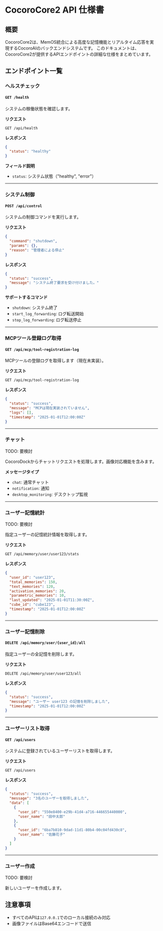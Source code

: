 # CocoroCore2 API 仕様書

## 概要

CocoroCore2は、MemOS統合による高度な記憶機能とリアルタイム応答を実現するCocoroAIのバックエンドシステムです。
このドキュメントは、CocoroCore2が提供するAPIエンドポイントの詳細な仕様をまとめています。

## エンドポイント一覧

### ヘルスチェック

#### `GET /health`

システムの稼働状態を確認します。

**リクエスト**
```
GET /api/health
```

**レスポンス**
```json
{
  "status": "healthy"
}
```

**フィールド説明**
- `status`: システム状態（"healthy", "error"）

---

### システム制御

#### `POST /api/control`

システムの制御コマンドを実行します。

**リクエスト**
```json
{
  "command": "shutdown",
  "params": {},
  "reason": "管理者による停止"
}
```

**レスポンス**
```json
{
  "status": "success",
  "message": "システム終了要求を受け付けました。"
}
```

**サポートするコマンド**
- `shutdown`: システム終了
- `start_log_forwarding`: ログ転送開始
- `stop_log_forwarding`: ログ転送停止

---

### MCPツール登録ログ取得

#### `GET /api/mcp/tool-registration-log`

MCPツールの登録ログを取得します（現在未実装）。

**リクエスト**
```
GET /api/mcp/tool-registration-log
```

**レスポンス**
```json
{
  "status": "success",
  "message": "MCPは現在実装されていません",
  "logs": [],
  "timestamp": "2025-01-01T12:00:00Z"
}
```

---

### チャット

TODO: 要検討

CocoroDockからチャットリクエストを処理します。画像対応機能を含みます。

**メッセージタイプ**
- `chat`: 通常チャット
- `notification`: 通知
- `desktop_monitoring`: デスクトップ監視

---


### ユーザー記憶統計

TODO: 要検討

指定ユーザーの記憶統計情報を取得します。

**リクエスト**
```
GET /api/memory/user/user123/stats
```

**レスポンス**
```json
{
  "user_id": "user123",
  "total_memories": 150,
  "text_memories": 120,
  "activation_memories": 20,
  "parametric_memories": 10,
  "last_updated": "2025-01-01T11:30:00Z",
  "cube_id": "cube123",
  "timestamp": "2025-01-01T12:00:00Z"
}
```

---

### ユーザー記憶削除

#### `DELETE /api/memory/user/{user_id}/all`

指定ユーザーの全記憶を削除します。

**リクエスト**
```
DELETE /api/memory/user/user123/all
```

**レスポンス**
```json
{
  "status": "success",
  "message": "ユーザー user123 の記憶を削除しました",
  "timestamp": "2025-01-01T12:00:00Z"
}
```

---

### ユーザーリスト取得

#### `GET /api/users`

システムに登録されているユーザーリストを取得します。

**リクエスト**
```
GET /api/users
```

**レスポンス**
```json
{
  "status": "success",
  "message": "3名のユーザーを取得しました",
  "data": [
    {
      "user_id": "550e8400-e29b-41d4-a716-446655440000",
      "user_name": "田中太郎"
    },
    {
      "user_id": "6ba7b810-9dad-11d1-80b4-00c04fd430c8",
      "user_name": "佐藤花子"
    }
  ]
}
```

---

### ユーザー作成

TODO: 要検討

新しいユーザーを作成します。


## 注意事項

- すべてのAPIは`127.0.0.1`でのローカル接続のみ対応
- 画像ファイルはBase64エンコードで送信
